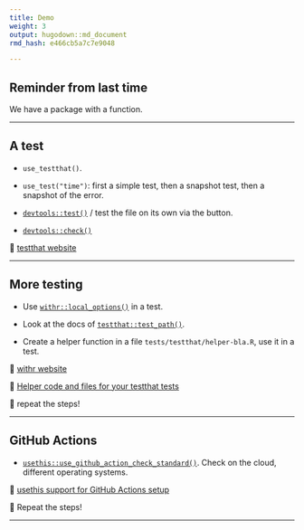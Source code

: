 ```yaml
---
title: Demo
weight: 3
output: hugodown::md_document
rmd_hash: e466cb5a7c7e9048

---
```


## Reminder from last time

We have a package with a function.

------------------------------------------------------------------------

## A test

-   `use_testthat()`.

-   `use_test("time")`: first a simple test, then a snapshot test, then a snapshot of the error.

-   [`devtools::test()`](https://devtools.r-lib.org/reference/test.html) / test the file on its own via the button.

-   [`devtools::check()`](https://devtools.r-lib.org/reference/check.html)

:eyes: [testthat website](https://testthat.r-lib.org/)

------------------------------------------------------------------------

## More testing

-   Use [`withr::local_options()`](https://withr.r-lib.org/reference/with_options.html) in a test.

-   Look at the docs of [`testthat::test_path()`](https://testthat.r-lib.org/reference/test_path.html).

-   Create a helper function in a file `tests/testthat/helper-bla.R`, use it in a test.

:eyes: [withr website](https://withr.r-lib.org/)

:eyes: [Helper code and files for your testthat tests](https://blog.r-hub.io/2020/11/18/testthat-utility-belt/)

:toolbox: repeat the steps!

------------------------------------------------------------------------

## GitHub Actions

-   [`usethis::use_github_action_check_standard()`](https://usethis.r-lib.org/reference/use_github_actions.html). Check on the cloud, different operating systems.

:eyes: [usethis support for GitHub Actions setup](https://usethis.r-lib.org/reference/github_actions.html)

:toolbox: Repeat the steps!

------------------------------------------------------------------------

